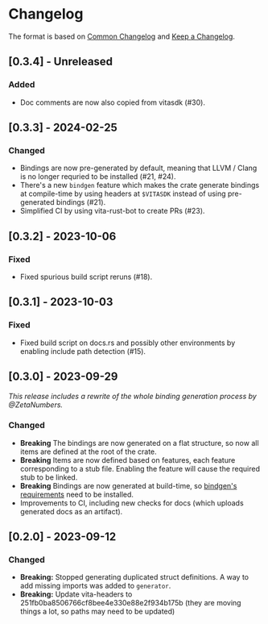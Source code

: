 # Changelog

The format is based on [Common Changelog](https://common-changelog.org/) and [Keep a Changelog](https://keepachangelog.com/en/1.1.0/).

## [0.3.4] - Unreleased

### Added

- Doc comments are now also copied from vitasdk (#30).

## [0.3.3] - 2024-02-25

### Changed

- Bindings are now pre-generated by default, meaning that LLVM / Clang is no longer requried to be installed (#21, #24).
- There's a new `bindgen` feature which makes the crate generate bindings at compile-time by using headers at `$VITASDK` instead of using pre-generated bindings (#21).
- Simplified CI by using vita-rust-bot to create PRs (#23).

## [0.3.2] - 2023-10-06

### Fixed

- Fixed spurious build script reruns (#18).

## [0.3.1] - 2023-10-03

### Fixed

- Fixed build script on docs.rs and possibly other environments by enabling include path detection (#15).

## [0.3.0] - 2023-09-29

_This release includes a rewrite of the whole binding generation process by @ZetaNumbers._

### Changed

- **Breaking** The bindings are now generated on a flat structure, so now all items are defined at the root of the crate.
- **Breaking** Items are now defined based on features, each feature corresponding to a stub file. Enabling the feature will cause the required stub to be linked.
- **Breaking** Bindings are now generated at build-time, so [bindgen's requirements](https://rust-lang.github.io/rust-bindgen/requirements.html) need to be installed.
- Improvements to CI, including new checks for docs (which uploads generated docs as an artifact).

## [0.2.0] - 2023-09-12

### Changed

- **Breaking:** Stopped generating duplicated struct definitions. A way to add missing imports was added to `generator`.
- **Breaking:** Update vita-headers to 251fb0ba8506766cf8bee4e330e88e2f934b175b (they are moving things a lot, so paths may need to be updated)

